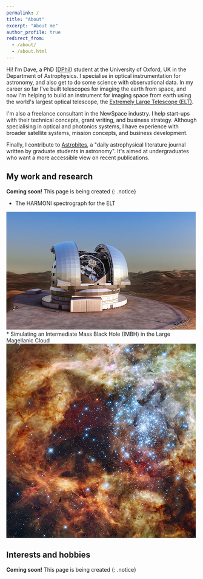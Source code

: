 ```yaml
---
permalink: /
title: "About"
excerpt: "About me"
author_profile: true
redirect_from: 
  - /about/
  - /about.html
---
```


Hi! I’m Dave, a PhD (<a href="https://uni-of-oxford.custhelp.com/app/answers/detail/a_id/185/~/what-is-a-dphil" target="_blank">DPhil</a>) student at the University of Oxford, UK in the Department of Astrophysics. I specialise in optical instrumentation for astronomy, and also get to do some science with observational data. In my career so far I've built telescopes for imaging the earth from space, and now I'm helping to build an instrument for imaging space from earth using the world's largest optical telescope, the <a href="https://www.eso.org/public/teles-instr/elt/" target="_blank">Extremely Large Telescope (ELT)</a>.

I'm also a freelance consultant in the NewSpace industry. I help start-ups with their technical concepts, grant writing, and business strategy. Although specialising in optical and photonics systems, I have experience with broader satellite systems, mission concepts, and business development.

Finally, I contribute to <a href="https://astrobites.org/" target="_blank">Astrobites</a>, a "daily astrophysical literature journal written by graduate students in astronomy". It's aimed at undergraduates who want a more accessible view on recent publications.

## My work and research

**Coming soon!** This page is being created
{: .notice}

* The HARMONI spectrograph for the ELT
 <img src='/images/elt_small.png'>
* Simulating an Intermediate Mass Black Hole (IMBH) in the Large Magellanic Cloud
 <img src='/images/R136.png'>

## Interests and hobbies

**Coming soon!** This page is being created
{: .notice}